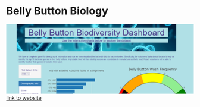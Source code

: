 # Belly Button Biology
![](static/images/snap.PNG)
[link to website](https://sktwelve.github.io/Plotly/ "website")
